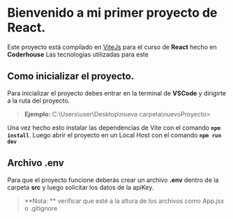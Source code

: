 # Bienvenido a mi primer proyecto de React.

Este proyecto está compilado en [ViteJs](https://es.vitejs.dev/) para el curso de **React** hecho en **Coderhouse**
Las tecnologias utilizadas para este

## Como inicializar el proyecto.
Para inicializar el proyecto debes entrar en la terminal de **VSCode** y dirigirte a la ruta del proyecto.

> **Ejemplo:** C:\Users\user\Desktop\nueva carpeta\nuevoProyecto>

Una vez hecho esto instalar las dependencias de Vite con el comando **`npm install`**. 
Luego abrir el proyecto en un Local Host con el comando
**`npm run dev`**

## Archivo .env
Para que el proyecto funcione deberás crear un archivo **.env** dentro de la carpeta **src** y luego solicitar los datos de la apiKey.
> **Nota: ** verificar que esté a la altura de los archivos como App.jsx o .gitignore

<!--stackedit_data:
eyJoaXN0b3J5IjpbLTcxNjQ5NzIxMF19
-->